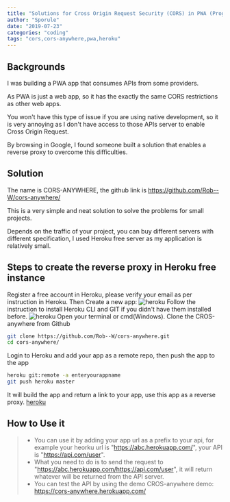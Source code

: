 ```yaml
---
title: "Solutions for Cross Origin Request Security (CORS) in PWA (Progressive Web Apps)"
author: "Sporule"
date: "2019-07-23"
categories: "coding"
tags: "cors,cors-anywhere,pwa,heroku"
---
```


## Backgrounds

I was building a PWA app that consumes APIs from some providers.

As PWA is just a web app, so it has the exactly the same CORS restrictions as other web apps.

You won't have this type of issue if you are using native development, so it is very annoying as I don't have access to those APIs server to enable Cross Origin Request.

By browsing in Google, I found someone built a solution that enables a reverse proxy to overcome this difficulties.

## Solution

The name is CORS-ANYWHERE, the github link is https://github.com/Rob--W/cors-anywhere/ 

This is a very simple and neat solution to solve the problems for small projects.

Depends on the traffic of your project, you can buy different servers with different specification, I used Heroku free server as my application is relatively small.

## Steps to create the reverse proxy in Heroku free instance

Register a free account in Heroku, please verify your email as per instruction in Heroku.
Then Create a new app:
![heroku](https://i.imgur.com/IVXFYbt.png)
Follow the instruction to install Heroku CLI and GIT if you didn't have them installed before.
![heroku](https://i.imgur.com/2ovsWYO.png)
Open your terminal or cmd(Windows).
Clone the CROS-anywhere from Github

```bash
git clone https://github.com/Rob--W/cors-anywhere.git
cd cors-anywhere/
```

Login to Heroku and add your app as a remote repo, then push the app to the app

```bash
heroku git:remote -a enteryourappname
git push heroku master
```

It will build the app and return a link to your app, use this app as a reverse proxy.
[heroku](https://i.imgur.com/2ovsWYO.png)

## How to Use it

>- You can use it by adding your app url as a prefix to your api, for example your heorku url is "https://abc.herokuapp.com/", your API is "https://api.com/user".
>- What you need to do is to send the request to "https://abc.herokuapp.com/https://api.com/user", it will return whatever will be returned from the API server.
>- You can test the API by using the demo CROS-anywhere demo: https://cors-anywhere.herokuapp.com/
